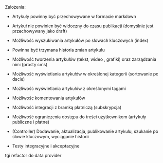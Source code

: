 Założenia:
- Artykuły powinny być przechowywane w formacie markdown
- Artykuł nie powinien być widoczny do czasu publikacji (domyślnie jest przechowywany jako draft)
- Możliwość wyszukiwania artykułów po słowach kluczowych (index)
- Powinna być trzymana historia zmian artykułu
- Możliwość tworzenia artykułów (tekst, wideo , grafiki) oraz zarządzania nimi (prosty cms)
- Możliwość wyświetlania artykułów w określonej kategorii (sortowanie po dacie)
- Możliwość wyświetlania artykułów z określonymi tagami
- Możliwośc komentowania artykułów
- Możliwość integracji z bramką płatniczą (subskrypcja)
- Możliwość ograniczenia dostępu do treści użytkownikom (artykuły publiczne i płatne)


- (Controller) Dodawanie, aktualizacja, publikowanie artykułu, szukanie po słowie kluczowym, wyciąganie historii
- Testy integracyjne i akceptacyjne


tgi
refactor do data provider